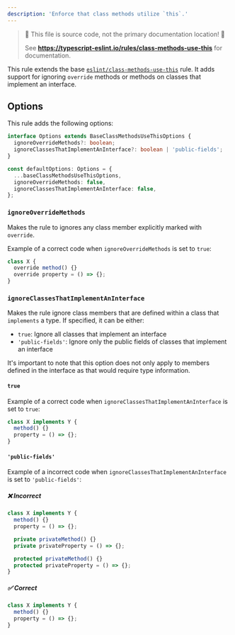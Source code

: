 ```yaml
---
description: 'Enforce that class methods utilize `this`.'
---
```


> 🛑 This file is source code, not the primary documentation location! 🛑
>
> See **https://typescript-eslint.io/rules/class-methods-use-this** for documentation.

This rule extends the base [`eslint/class-methods-use-this`](https://eslint.org/docs/rules/class-methods-use-this) rule.
It adds support for ignoring `override` methods or methods on classes that implement an interface.

## Options

This rule adds the following options:

```ts
interface Options extends BaseClassMethodsUseThisOptions {
  ignoreOverrideMethods?: boolean;
  ignoreClassesThatImplementAnInterface?: boolean | 'public-fields';
}

const defaultOptions: Options = {
  ...baseClassMethodsUseThisOptions,
  ignoreOverrideMethods: false,
  ignoreClassesThatImplementAnInterface: false,
};
```

### `ignoreOverrideMethods`

Makes the rule to ignores any class member explicitly marked with `override`.

Example of a correct code when `ignoreOverrideMethods` is set to `true`:

```ts option='{ "ignoreOverrideMethods": true }' showPlaygroundButton
class X {
  override method() {}
  override property = () => {};
}
```

### `ignoreClassesThatImplementAnInterface`

Makes the rule ignore class members that are defined within a class that `implements` a type.
If specified, it can be either:

- `true`: Ignore all classes that implement an interface
- `'public-fields'`: Ignore only the public fields of classes that implement an interface

It's important to note that this option does not only apply to members defined in the interface as that would require type information.

#### `true`

Example of a correct code when `ignoreClassesThatImplementAnInterface` is set to `true`:

```ts option='{ "ignoreClassesThatImplementAnInterface": true }' showPlaygroundButton
class X implements Y {
  method() {}
  property = () => {};
}
```

#### `'public-fields'`

Example of a incorrect code when `ignoreClassesThatImplementAnInterface` is set to `'public-fields'`:

<!--tabs-->

##### ❌ Incorrect

```ts
class X implements Y {
  method() {}
  property = () => {};

  private privateMethod() {}
  private privateProperty = () => {};

  protected privateMethod() {}
  protected privateProperty = () => {};
}
```

##### ✅ Correct

```ts
class X implements Y {
  method() {}
  property = () => {};
}
```

